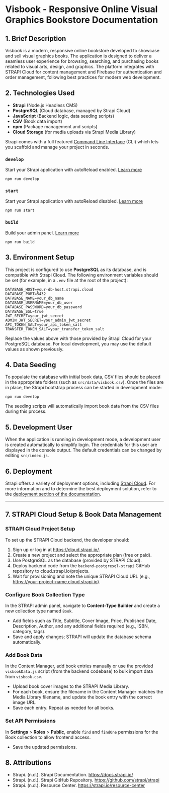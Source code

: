 # Visbook - Responsive Online Visual Graphics Bookstore Documentation

## 1. Brief Description
Visbook is a modern, responsive online bookstore developed to showcase and sell visual graphics books. The application is designed to deliver a seamless user experience for browsing, searching, and purchasing books related to visual arts, design, and graphics. The platform integrates with STRAPI Cloud for content management and Firebase for authentication and order management, following best practices for modern web development.

## 2. Technologies Used
- **Strapi** (Node.js Headless CMS)
- **PostgreSQL** (Cloud database, managed by Strapi Cloud)
- **JavaScript** (Backend logic, data seeding scripts)
- **CSV** (Book data import)
- **npm** (Package management and scripts)
- **Cloud Storage** (for media uploads via Strapi Media Library)

Strapi comes with a full featured [Command Line Interface](https://docs.strapi.io/dev-docs/cli) (CLI) which lets you scaffold and manage your project in seconds.

### `develop`

Start your Strapi application with autoReload enabled. [Learn more](https://docs.strapi.io/dev-docs/cli#strapi-develop)

```
npm run develop

```
### `start`

Start your Strapi application with autoReload disabled. [Learn more](https://docs.strapi.io/dev-docs/cli#strapi-start)

```
npm run start

```
### `build`

Build your admin panel. [Learn more](https://docs.strapi.io/dev-docs/cli#strapi-build)

```
npm run build

```

## 3. Environment Setup
This project is configured to use **PostgreSQL** as its database, and is compatible with Strapi Cloud. The following environment variables should be set (for example, in a `.env` file at the root of the project):

```
DATABASE_HOST=your-db-host.strapi.cloud
DATABASE_PORT=5432
DATABASE_NAME=your_db_name
DATABASE_USERNAME=your_db_user
DATABASE_PASSWORD=your_db_password
DATABASE_SSL=true
JWT_SECRET=your_jwt_secret
ADMIN_JWT_SECRET=your_admin_jwt_secret
API_TOKEN_SALT=your_api_token_salt
TRANSFER_TOKEN_SALT=your_transfer_token_salt
```
Replace the values above with those provided by Strapi Cloud for your PostgreSQL database. For local development, you may use the default values as shown previously.

## 4. Data Seeding
To populate the database with initial book data, CSV files should be placed in the appropriate folders (such as `src/data/visbook.csv`). Once the files are in place, the Strapi bootstrap process can be started in development mode:

```
npm run develop

```

The seeding scripts will automatically import book data from the CSV files during this process.

## 5. Development User

When the application is running in development mode, a development user is created automatically to simplify login. The credentials for this user are displayed in the console output. The default credentials can be changed by editing `src/index.js`.

## 6. Deployment

Strapi offers a variety of deployment options, including [Strapi Cloud](https://cloud.strapi.io). For more information and to determine the best deployment solution, refer to the [deployment section of the documentation](https://docs.strapi.io/dev-docs/deployment).

---

## 7. STRAPI Cloud Setup & Book Data Management

### STRAPI Cloud Project Setup

To set up the STRAPI Cloud backend, the developer should:

1. Sign up or log in at https://cloud.strapi.io/.
2. Create a new project and select the appropriate plan (free or paid).
3. Use PostgreSQL as the database (provided by STRAPI Cloud).
4. Deploy backend code from the `backend-postgresql-strapi` GitHub repository to cloud.strapi.io/projects.
5. Wait for provisioning and note the unique STRAPI Cloud URL (e.g., https://your-project-name.cloud.strapi.io).

### Configure Book Collection Type

In the STRAPI admin panel, navigate to **Content-Type Builder** and create a new collection type named `Book`.

- Add fields such as Title, Subtitle, Cover Image, Price, Published Date, Description, Author, and any additional fields required (e.g., ISBN, category, tags).
- Save and apply changes; STRAPI will update the database schema automatically.

### Add Book Data

In the Content Manager, add book entries manually or use the provided `visbookData.js` script (from the backend codebase) to bulk import data from `visbook.csv`.
- Upload book cover images to the STRAPI Media Library.
- For each book, ensure the filename in the Content Manager matches the Media Library filename, and update the book entry with the correct image URL.
- Save each entry. Repeat as needed for all books.

### Set API Permissions

In **Settings** > **Roles** > **Public**, enable `find` and `findOne` permissions for the Book collection to allow frontend access.
- Save the updated permissions.

## 8. Attributions

- Strapi. (n.d.). Strapi Documentation. https://docs.strapi.io/
- Strapi. (n.d.). Strapi GitHub Repository. https://github.com/strapi/strapi
- Strapi. (n.d.). Resource Center. https://strapi.io/resource-center
